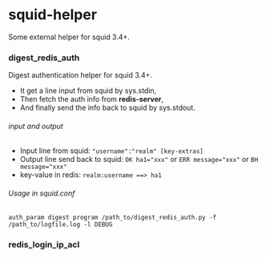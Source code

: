 # squid-helper
Some external helper for squid 3.4+.

### digest_redis_auth

Digest authentication helper for squid 3.4+.

 - It get a line input from squid by sys.stdin,  
 - Then fetch the auth info from **redis-server**,  
 - And finally send the info back to squid by sys.stdout.

###### input and output
- Input line from squid:
`"username":"realm" [key-extras]`
- Output line send back to squid:
    `OK ha1="xxx"`
    or `ERR message="xxx"`
    or `BH message="xxx"`
- key-value in redis:
    `realm:username ==> ha1`

###### Usage in squid.conf
`auth_param digest program /path_to/digest_redis_auth.py -f /path_to/logfile.log -l DEBUG`

### redis_login_ip_acl
